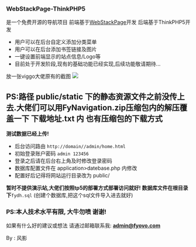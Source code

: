 ### WebStackPage-ThinkPHP5
是一个免费开源的导航项目
前端基于[WebStackPage](https://github.com/WebStackPage/WebStackPage.github.io "WebStackPage")开发
后端基于ThinkPHP5开发

- 用户可以在后台自定义添加分类菜单
- 用户可以在后台添加书签链接及图片
- 一键设置前端显示的站点信息/Logo等
- 目前处于开发阶段,现有的基础功能已经实现,后续功能敬请期待...

放一张viggo大佬原有的截图
[![](https://camo.githubusercontent.com/41111c4c1d9922982f380566e6a2f8415204c52c/687474703a2f2f7777772e776562737461636b2e63632f6173736574732f696d616765732f707265766965772e676966)](https://camo.githubusercontent.com/41111c4c1d9922982f380566e6a2f8415204c52c/687474703a2f2f7777772e776562737461636b2e63632f6173736574732f696d616765732f707265766965772e676966)

**PS:路径 public/static 下的静态资源文件之前没传上去.大佬们可以用FyNavigation.zip压缩包内的解压覆盖一下 下载地址.txt 内 也有压缩包的下载方式**
------------

**测试数据已经上传!**

- 后台访问路由
`http://domain//admin/home.html`
- 初始登录账户密码
`admin 123456`
- 登录之后请在后台右上角及时修改登录密码
- 数据库配置文件在 application>datebase.php 内修改
- 配置好后记得将网站运行目录改为 public/

**暂时不提供演示站,大佬们按照tp5的部署方式部署访问就好!
数据库文件在根目录下**`fydh.sql` (创建个数据库,把这个sql文件导入进去就好)

### PS:本人技术水平有限, 大牛勿喷 谢谢!
如果有什么好的建议或想法 请通过邮箱联系我: **admin@fyovo.com**

By : 风影
